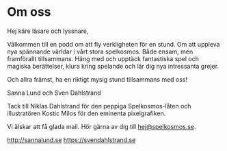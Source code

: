 ---
---

# Om oss

Hej käre läsare och lyssnare,

Välkommen till en podd om att fly verkligheten för en stund. Om att uppleva nya spännande världar i vårt stora spelkosmos. Både ensam, men framförallt tillsammans. Häng med och upptäck fantastiska spel och magiska berättelser, klura kring spelande och lär dig nya intressanta grejer.

Och allra främst, ha en riktigt mysig stund tillsammans med oss!

Sanna Lund och Sven Dahlstrand

Tack till Niklas Dahlstrand för den peppiga Spelkosmos-låten och illustratören Kostic Milos för den eminenta pixelgrafiken.

Vi älskar att få glada mail. Hör gärna av dig till hej@spelkosmos.se.

http://sannalund.se
https://svendahlstrand.se
